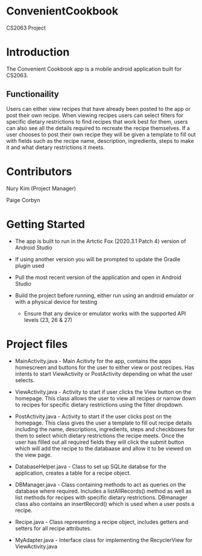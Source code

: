 # ConvenientCookbook
CS2063 Project

# Introduction
The Convenient Cookbook app is a mobile android application built for CS2063.
## Functionaility
Users can either view recipes that have already been posted to the app or post their own recipe. When viewing recipes users can select filters for specific dietary restrictions to find recipes that work best for them, users can also see all the details required to recreate the recipe themselves. If a user chooses to post their own recipe they will be given a template to fill out with fields such as the recipe name, description, ingredients, steps to make it and what dietary restrictions it meets. 

# Contributors
Nury Kim (Project Manager)

Paige Corbyn 

# Getting Started 
* The app is built to run in the Artctic Fox (2020.3.1 Patch 4) version of Android Studio

* If using another version you will be prompted to update the Gradle plugin used

* Pull the most recent version of the application and open in Android Studio

* Build the project before running, either run using an android emulator or with a physical device for testing
    * Ensure that any device or emulator works with the supported API levels (23, 26 & 27)

# Project files

* MainActivity.java - Main Acitivty for the app, contains the apps homescreen and buttons for the user to either view or post recipes. Has intents to start ViewActivity or PostActivity depending on what the user selects.

* ViewActivity.java - Activity to start if user clicks the View button on the homepage. This class allows the user to view all recipes or narrow down to recipes for specific dietary restrictions using the filter dropdown.

* PostActivity.java - Activity to start if the user clicks post on the homepage. This class gives the user a template to fill out recipe details including the name, descriptions, ingredients, steps and checkboxes for them to select which dietary restrictions the recipe meets. Once the user has filled out all required fields they will click the submit button which will add the recipe to the databaase and allow it to be viewed on the view page. 

* DatabaseHelper.java - Class to set up SQLite databse for the application, creates a table for a recipe object. 

* DBManager.java - Class containing methods to act as queries on the database where required. Includes a listAllRecords() method as well as list methods for recipes with specific dietary restrictions. DBmanager class also contains an insertRecord() which is used when a user posts a recipe. 

* Recipe.java - Class representing a recipe object, includes getters and setters for all recipe attributes. 

* MyAdapter.java - Interface class for implementing the RecyclerView for ViewActivity.java

